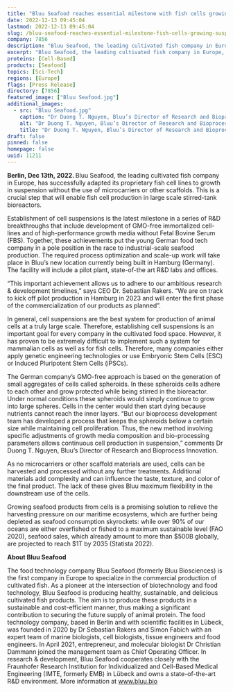 ```yaml
---
title: "Bluu Seafood reaches essential milestone with fish cells growing in suspension"
date: 2022-12-13 09:45:04
lastmod: 2022-12-13 09:45:04
slug: /bluu-seafood-reaches-essential-milestone-fish-cells-growing-suspension
company: 7856
description: "Bluu Seafood, the leading cultivated fish company in Europe, has successfully adapted its proprietary fish cell lines to growth in suspension without the use of microcarriers or other scaffolds. This is a crucial step that will enable fish cell production in large scale stirred-tank bioreactors."
excerpt: "Bluu Seafood, the leading cultivated fish company in Europe, has successfully adapted its proprietary fish cell lines to growth in suspension without the use of microcarriers or other scaffolds. This is a crucial step that will enable fish cell production in large scale stirred-tank bioreactors."
proteins: [Cell-Based]
products: [Seafood]
topics: [Sci-Tech]
regions: [Europe]
flags: [Press Release]
directory: [7856]
featured_image: ["Bluu Seafood.jpg"]
additional_images:
  - src: "Bluu Seafood.jpg"
    caption: "Dr Duong T. Nguyen, Bluu’s Director of Research and Bioprocess Innovation, and Dr. Karen Wohlers, Scientist Process Development, cultivating fish cells in one of the company’s stirred-tank bioreactors. Source: Bluu GmbH / Anna Krampitz."
    alt: "Dr Duong T. Nguyen, Bluu’s Director of Research and Bioprocess Innovation, and Dr. Karen Wohlers, Scientist Process Development, cultivating fish cells in one of the company’s stirred-tank bioreactors. Source: Bluu GmbH / Anna Krampitz."
    title: "Dr Duong T. Nguyen, Bluu’s Director of Research and Bioprocess Innovation, and Dr. Karen Wohlers, Scientist Process Development, cultivating fish cells in one of the company’s stirred-tank bioreactors. Source: Bluu GmbH / Anna Krampitz."
draft: false
pinned: false
homepage: false
uuid: 11211
---
```

<p><strong>Berlin, Dec 13th, 2022. </strong>Bluu Seafood, the leading cultivated fish company in Europe, has successfully adapted its proprietary fish cell lines to growth in suspension without the use of microcarriers or other scaffolds. This is a crucial step that will enable fish cell production in large scale stirred-tank bioreactors.</p>
<p>Establishment of cell suspensions is the latest milestone in a series of R&D breakthroughs that include development of GMO-free immortalized cell-lines and of high-performance growth media without Fetal Bovine Serum (FBS). Together, these achievements put the young German food tech company in a pole position in the race to industrial-scale seafood production. The required process optimization and scale-up work will take place in Bluu’s new location currently being built in Hamburg (Germany). The facility will include a pilot plant, state-of-the art R&D labs and offices.</p>
<p>“This important achievement allows us to adhere to our ambitious research & development timelines,” says CEO Dr. Sebastian Rakers. “We are on track to kick off pilot production in Hamburg in 2023 and will enter the first phase of the commercialization of our products as planned”.</p>
<p>In general, cell suspensions are the best system for production of animal cells at a truly large scale. Therefore, establishing cell suspensions is an important goal for every company in the cultivated food space. However, it has proven to be extremely difficult to implement such a system for mammalian cells as well as for fish cells. Therefore, many companies either apply genetic engineering technologies or use Embryonic Stem Cells (ESC) or Induced Pluripotent Stem Cells (iPSCs).</p>
<p>The German company’s GMO-free approach is based on the generation of small aggregates of cells called spheroids. In these spheroids cells adhere to each other and grow protected while being stirred in the bioreactor. Under normal conditions these spheroids would simply continue to grow into large spheres. Cells in the center would then start dying because nutrients cannot reach the inner layers. “But our bioprocess development team has developed a process that keeps the spheroids below a certain size while maintaining cell proliferation. Thus, the new method involving specific adjustments of growth media composition and bio-processing parameters allows continuous cell production in suspension,” comments Dr Duong T. Nguyen, Bluu’s Director of Research and Bioprocess Innovation.</p>
<p>As no microcarriers or other scaffold materials are used, cells can be harvested and processed without any further treatments. Additional materials add complexity and can influence the taste, texture, and color of the final product. The lack of these gives Bluu maximum flexibility in the downstream use of the cells.</p>
<p>Growing seafood products from cells is a promising solution to relieve the harvesting pressure on our maritime ecosystems, which are further being depleted as seafood consumption skyrockets: while over 90% of our oceans are either overfished or fished to a maximum sustainable level (FAO 2020), seafood sales, which already amount to more than $500B globally, are projected to reach $1T by 2035 (Statista 2022).</p>
<p><strong>About Bluu Seafood</strong></p>
<p>The food technology company Bluu Seafood (formerly Bluu Biosciences) is the first company in Europe to specialize in the commercial production of cultivated fish. As a pioneer at the intersection of biotechnology and food technology, Bluu Seafood is producing healthy, sustainable, and delicious cultivated fish products. The aim is to produce these products in a sustainable and cost-efficient manner, thus making a significant contribution to securing the future supply of animal protein. The food technology company, based in Berlin and with scientific facilities in Lübeck, was founded in 2020 by Dr Sebastian Rakers and Simon Fabich with an expert team of marine biologists, cell biologists, tissue engineers and food engineers. In April 2021, entrepreneur, and molecular biologist Dr Christian Dammann joined the management team as Chief Operating Officer. In research & development, Bluu Seafood cooperates closely with the Fraunhofer Research Institution for Individualized and Cell-Based Medical Engineering (IMTE, formerly EMB) in Lübeck and owns a state-of-the-art R&D environment. More information at <a href="http://www.bluu.bio">www.bluu.bio</a></p>
